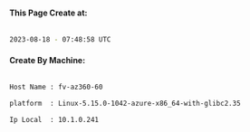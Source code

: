 
   
#### This Page Create at:

```bash

2023-08-18 - 07:48:58 UTC

```

#### Create By Machine:

```bash

Host Name : fv-az360-60

platform  : Linux-5.15.0-1042-azure-x86_64-with-glibc2.35

Ip Local  : 10.1.0.241

```

